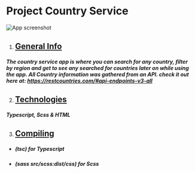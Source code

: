 # Project Country Service 

![App screenshot](https://i.imgur.com/tTRmyLT.png)

1. ## [General Info](###general-info)
  
  ##### The country service app is where you can search for any country, filter by region and get to see any searched for countries later on while using the app. All Country information was gathered from an API. check it out here at: https://restcountries.com/#api-endpoints-v3-all 
  
2. ## [Technologies](###technologies)
  
  ##### Typescript, Scss & HTML
  
3. ## [Compiling](#Compiling)
  
  + ##### (tsc) for Typescript
  + ##### (sass src/scss:dist/css) for Scss

